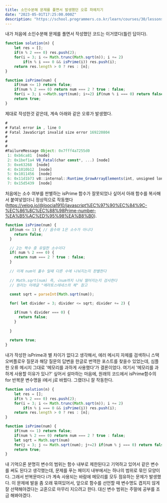 ```yaml
---
title: 소인수분해 문제를 풀면서 발생했던 오류 파헤치기
date: "2023-05-01T17:25:00.000Z"
description: "https://school.programmers.co.kr/learn/courses/30/lessons/120852"
---
```

내가 처음에 소인수분해 문제를 풀면서 작성했던 코드는 이거였다(틀린 답이다).    
```JavaScript
function solution(n) {
    let res = [];
    if(n % 2 === 0) res.push(2);
    for(i = 3; i <= Math.trunc(Math.sqrt(n)); i += 2) 
        if(n % i === 0 && isPrime(i)) res.push(i);
    return res.length > 0 ? res : [n];
}

function isPrime(num) {
    if(num <= 1) return false;
    if(num % 2 === 0) return num === 2 ? true : false;
    for(i = 3; i <=Math.sqrt(num); i+=2) if(num % i === 0) return false;
    return true;
}
```
제대로 작성한것 같은데, 계속 아래와 같은 오류가 발생했다.    
    
```JavaScript
#
# Fatal error in , line 0
# Fatal JavaScript invalid size error 169220804
#
#
#
#FailureMessage Object: 0x7fff4a7255d0
 1: 0xb6ca81  [node]
 2: 0x1bef1a4 V8_Fatal(char const*, ...) [node]
 3: 0xe63268  [node]
 4: 0x1010b12  [node]
 5: 0x1011456  [node]
 6: 0x11d1b73 v8::internal::Runtime_GrowArrayElements(int, unsigned long*, v8::internal::Isolate*) [node]
 7: 0x15d5439  [node]
```
    
처음에는 소수 여부를 판별하는 isPrime 함수가 잘못되었나 싶어서 아래 함수를 복사해서 붙여넣었더니 정상적으로 작동했다(https://velog.io/@loocia1910/javascript%EC%97%90%EC%84%9C-%EC%86%8C%EC%88%98Prime-number-%EA%B5%AC%ED%95%98%EA%B8%B0).    

```JavaScript    
function isPrime(num) {
  if(num <= 1) { // 음수와 1은 소수가 아니다
    return false;
  }

  // 2는 짝수 중 유일한 소수이다
  if( num % 2 === 0) { 
    return num === 2 ? true : false;
  }
  
  // 이제 num이 홀수 일때 다른 수에 나눠지는지 판별한다
  
  // Math.sqrt(num) 즉, √num까지 나눠 떨어지는지 검사한다
  // 원리는 아래글 "에라토스테네스의 체" 참고
 
  const sqrt = parseInt(Math.sqrt(num));

  for( let divider = 3; divider <= sqrt; divider += 2) {

    if(num % divider === 0) {
      return false;
    }
    
  }
  
  return true;
}
```
내가 작성한 isPrime과 별 차이가 없다고 생각해서, 에러 메시지 자체를 검색하니 스택오버플로우 질문과 해당 질문의 답변을 한글로 번역한 포스트를 찾을수 있었는데, 심플한 오류 메시지 그대로 '메모리를 과하게 사용했다'가 결론이었다. 여기서 '메모리를 과하게 사용할 이유가 있나?' 싶어서 설마하는 마음에, 원래의 코드에서 isPrime함수의 for 반복문 변수명을 i에서 j로 바꿨다. 그랬더니 잘 작동한다.    
```JavaScript
function solution(n) {
    let res = [];
    if(n % 2 === 0) res.push(2);
    for(i = 3; i <= Math.trunc(Math.sqrt(n)); i += 2) 
        if(n % i === 0 && isPrime(i)) res.push(i);
    return res.length > 0 ? res : [n];
}

function isPrime(num) {
    if(num <= 1) return false;
    if(num % 2 === 0) return num === 2 ? true : false;
    let sqrt = Math.sqrt(num)
    for(j = 3; j <= Math.sqrt(num); j+=2) if(num % j === 0) return false;
    return true;
}
```
내 기억으론 분명히 변수의 범위는 함수 내부로 제한된다고 기억하고 있어서 같은 변수를 써도 된다고 생각했는데, 문제를 푸는 페이지 내부에서는 하나의 범위로 묶인 모양이다. 그래서 반복문마다 i가 계속 사용되는 바람에 메모리를 모두 점유하는 문제가 발생했다. 이 문제에 발을 좀 오래 묶여있어서, 앞으로 함수를 선언할 때 변수명도 겹치지 않게 잘 선택해야겠다는 교훈으로 마무리 지으려고 한다. 대신 변수 범위는 주말에 공부를 조금 해봐야겠다.